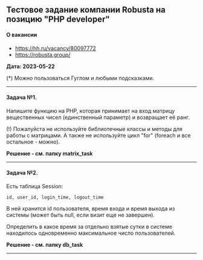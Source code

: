 ## Тестовое задание компании Robusta на позицию "PHP developer"

#### О вакансии
- https://hh.ru/vacancy/80097772
- https://robusta.group/

**Дата: 2023-05-22**

(*) Можно пользоваться Гуглом и любыми подсказками.

------------

#### Задача №1.

Напишите функцию на PHP, которая принимает на вход матрицу вещественных чисел
(единственный параметр) и возвращает её ранг.

(!) Пожалуйста не используйте библиотечные классы и методы для работы с матрицами.
А также не используйте цикл "for" (foreach и все остальное - можно).

**Решение - см. папку matrix_task**

------------

#### Задача №2.

Есть таблица Session:
```
id, user_id, login_time, logout_time
```
В ней хранится id пользователя, время входа и время выхода из системы
(может быть null, если визит еще не завершен).

Определить в какое время за отдельно взятые сутки в системе находилось одновременно
максимальное число пользователей.

**Решение - см. папку db_task**

------------
